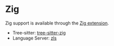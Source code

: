 # Zig

Zig support is available through the [Zig extension](https://github.com/zed-extensions/zig).

- Tree-sitter: [tree-sitter-zig](https://github.com/tree-sitter-grammars/tree-sitter-zig)
- Language Server: [zls](https://github.com/zigtools/zls)
